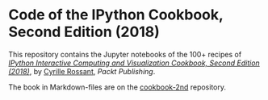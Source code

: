 # Code of the IPython Cookbook, Second Edition (2018)

This repository contains the Jupyter notebooks of the 100+ recipes of [*IPython Interactive Computing and Visualization Cookbook, Second Edition (2018)*](https://www.packtpub.com/big-data-and-business-intelligence/ipython-interactive-computing-and-visualization-cookbook-second-e), by [Cyrille Rossant](http://cyrille.rossant.net), *Packt Publishing*.

The book in Markdown-files are on the [cookbook-2nd](https://github.com/ipython-books/cookbook-2nd) repository.
